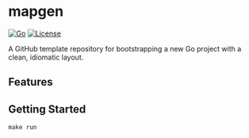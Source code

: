 # mapgen

[![Go](https://img.shields.io/badge/go-1.24+-blue)](https://go.dev/)
[![License](https://img.shields.io/github/license/nduyhai/mapgen)](LICENSE)

A GitHub template repository for bootstrapping a new Go project with a clean, idiomatic layout.

## Features


## Getting Started


```shell
make run
```


